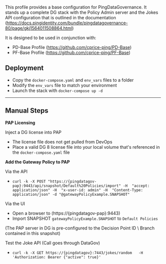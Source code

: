 This profile provides a base configuration for PingDataGovernance. It stands up a complete DG stack with the Policy Admin server and the Jokes API configuration that is outlined in the documentation (https://docs.pingidentity.com/bundle/pingdatagovernance-80/page/gkj1564011508864.html)

It is designed to be used in conjunction with:
* PD-Base Profile (https://github.com/cprice-ping/PD-Base)
* PF-Base Profile (https://github.com/cprice-ping/PF-Base)

## Deployment
* Copy the `docker-compose.yaml` and `env_vars` files to a folder
* Modify the `env_vars` file to match your environment
* Launch the stack with `docker-compose up -d`
---
## Manual Steps
**PAP Licensing**  

Inject a DG license into PAP
* The license file does not get pulled from DevOps
* Place a valid DG 8 license file into your local volume that's referenced in the `docker-compose.yaml` file  

**Add the Gateway Policy to PAP**  

Via the API  
* `curl -k -X POST "https://{pingdatagov-pap}:9443/api/snapshot/Default%20Policies/import" -H  "accept: application/json" -H  "x-user-id: admin" -H  "Content-Type: application/json" -d "@gatewayPolicyExample.SNAPSHOT"`  

Via the UI
* Open a browser to (https://{pingdatagov-pap}:9443)
* Import SNAPSHOT `gatewayPolicyExample.SNAPSHOT` to `Default Policies`  

(The PAP server in DG is pre-configured to the Decision Point ID \ Branch contained in this snapshot)  

Test the Joke API (Call goes through DataGov)
* `curl -k -X GET https://{pingdatagov}:7443/jokes/random   -H 'Authorization: Bearer {"active": true}'`